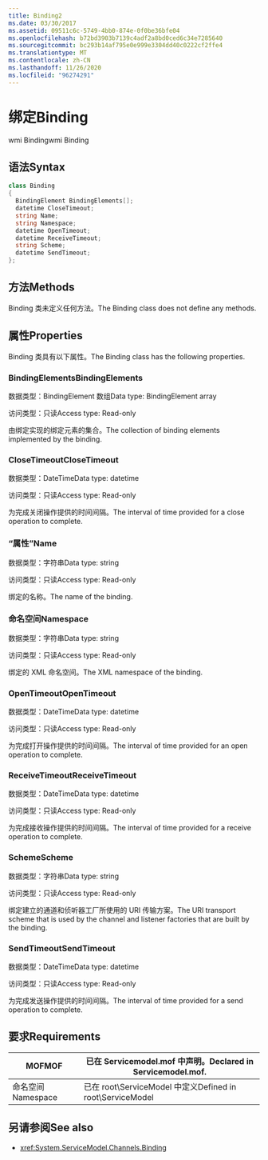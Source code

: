 ```yaml
---
title: Binding2
ms.date: 03/30/2017
ms.assetid: 09511c6c-5749-4bb0-874e-0f0be36bfe04
ms.openlocfilehash: b72bd3903b7139c4adf2a8bd0ced6c34e7285640
ms.sourcegitcommit: bc293b14af795e0e999e3304dd40c0222cf2ffe4
ms.translationtype: MT
ms.contentlocale: zh-CN
ms.lasthandoff: 11/26/2020
ms.locfileid: "96274291"
---
```

# <a name="binding"></a><span data-ttu-id="4dce8-102">绑定</span><span class="sxs-lookup"><span data-stu-id="4dce8-102">Binding</span></span>

<span data-ttu-id="4dce8-103">wmi Binding</span><span class="sxs-lookup"><span data-stu-id="4dce8-103">wmi Binding</span></span>  
  
## <a name="syntax"></a><span data-ttu-id="4dce8-104">语法</span><span class="sxs-lookup"><span data-stu-id="4dce8-104">Syntax</span></span>  
  
```csharp
class Binding  
{  
  BindingElement BindingElements[];  
  datetime CloseTimeout;  
  string Name;  
  string Namespace;  
  datetime OpenTimeout;  
  datetime ReceiveTimeout;  
  string Scheme;  
  datetime SendTimeout;  
};  
```  
  
## <a name="methods"></a><span data-ttu-id="4dce8-105">方法</span><span class="sxs-lookup"><span data-stu-id="4dce8-105">Methods</span></span>  

 <span data-ttu-id="4dce8-106">Binding 类未定义任何方法。</span><span class="sxs-lookup"><span data-stu-id="4dce8-106">The Binding class does not define any methods.</span></span>  
  
## <a name="properties"></a><span data-ttu-id="4dce8-107">属性</span><span class="sxs-lookup"><span data-stu-id="4dce8-107">Properties</span></span>  

 <span data-ttu-id="4dce8-108">Binding 类具有以下属性。</span><span class="sxs-lookup"><span data-stu-id="4dce8-108">The Binding class has the following properties.</span></span>  
  
### <a name="bindingelements"></a><span data-ttu-id="4dce8-109">BindingElements</span><span class="sxs-lookup"><span data-stu-id="4dce8-109">BindingElements</span></span>  

 <span data-ttu-id="4dce8-110">数据类型：BindingElement 数组</span><span class="sxs-lookup"><span data-stu-id="4dce8-110">Data type: BindingElement array</span></span>  
  
 <span data-ttu-id="4dce8-111">访问类型：只读</span><span class="sxs-lookup"><span data-stu-id="4dce8-111">Access type: Read-only</span></span>  
  
 <span data-ttu-id="4dce8-112">由绑定实现的绑定元素的集合。</span><span class="sxs-lookup"><span data-stu-id="4dce8-112">The collection of binding elements implemented by the binding.</span></span>  
  
### <a name="closetimeout"></a><span data-ttu-id="4dce8-113">CloseTimeout</span><span class="sxs-lookup"><span data-stu-id="4dce8-113">CloseTimeout</span></span>  

 <span data-ttu-id="4dce8-114">数据类型：DateTime</span><span class="sxs-lookup"><span data-stu-id="4dce8-114">Data type: datetime</span></span>  
  
 <span data-ttu-id="4dce8-115">访问类型：只读</span><span class="sxs-lookup"><span data-stu-id="4dce8-115">Access type: Read-only</span></span>  
  
 <span data-ttu-id="4dce8-116">为完成关闭操作提供的时间间隔。</span><span class="sxs-lookup"><span data-stu-id="4dce8-116">The interval of time provided for a close operation to complete.</span></span>  
  
### <a name="name"></a><span data-ttu-id="4dce8-117">“属性”</span><span class="sxs-lookup"><span data-stu-id="4dce8-117">Name</span></span>  

 <span data-ttu-id="4dce8-118">数据类型：字符串</span><span class="sxs-lookup"><span data-stu-id="4dce8-118">Data type: string</span></span>  
  
 <span data-ttu-id="4dce8-119">访问类型：只读</span><span class="sxs-lookup"><span data-stu-id="4dce8-119">Access type: Read-only</span></span>  
  
 <span data-ttu-id="4dce8-120">绑定的名称。</span><span class="sxs-lookup"><span data-stu-id="4dce8-120">The name of the binding.</span></span>  
  
### <a name="namespace"></a><span data-ttu-id="4dce8-121">命名空间</span><span class="sxs-lookup"><span data-stu-id="4dce8-121">Namespace</span></span>  

 <span data-ttu-id="4dce8-122">数据类型：字符串</span><span class="sxs-lookup"><span data-stu-id="4dce8-122">Data type: string</span></span>  
  
 <span data-ttu-id="4dce8-123">访问类型：只读</span><span class="sxs-lookup"><span data-stu-id="4dce8-123">Access type: Read-only</span></span>  
  
 <span data-ttu-id="4dce8-124">绑定的 XML 命名空间。</span><span class="sxs-lookup"><span data-stu-id="4dce8-124">The XML namespace of the binding.</span></span>  
  
### <a name="opentimeout"></a><span data-ttu-id="4dce8-125">OpenTimeout</span><span class="sxs-lookup"><span data-stu-id="4dce8-125">OpenTimeout</span></span>  

 <span data-ttu-id="4dce8-126">数据类型：DateTime</span><span class="sxs-lookup"><span data-stu-id="4dce8-126">Data type: datetime</span></span>  
  
 <span data-ttu-id="4dce8-127">访问类型：只读</span><span class="sxs-lookup"><span data-stu-id="4dce8-127">Access type: Read-only</span></span>  
  
 <span data-ttu-id="4dce8-128">为完成打开操作提供的时间间隔。</span><span class="sxs-lookup"><span data-stu-id="4dce8-128">The interval of time provided for an open operation to complete.</span></span>  
  
### <a name="receivetimeout"></a><span data-ttu-id="4dce8-129">ReceiveTimeout</span><span class="sxs-lookup"><span data-stu-id="4dce8-129">ReceiveTimeout</span></span>  

 <span data-ttu-id="4dce8-130">数据类型：DateTime</span><span class="sxs-lookup"><span data-stu-id="4dce8-130">Data type: datetime</span></span>  
  
 <span data-ttu-id="4dce8-131">访问类型：只读</span><span class="sxs-lookup"><span data-stu-id="4dce8-131">Access type: Read-only</span></span>  
  
 <span data-ttu-id="4dce8-132">为完成接收操作提供的时间间隔。</span><span class="sxs-lookup"><span data-stu-id="4dce8-132">The interval of time provided for a receive operation to complete.</span></span>  
  
### <a name="scheme"></a><span data-ttu-id="4dce8-133">Scheme</span><span class="sxs-lookup"><span data-stu-id="4dce8-133">Scheme</span></span>  

 <span data-ttu-id="4dce8-134">数据类型：字符串</span><span class="sxs-lookup"><span data-stu-id="4dce8-134">Data type: string</span></span>  
  
 <span data-ttu-id="4dce8-135">访问类型：只读</span><span class="sxs-lookup"><span data-stu-id="4dce8-135">Access type: Read-only</span></span>  
  
 <span data-ttu-id="4dce8-136">绑定建立的通道和侦听器工厂所使用的 URI 传输方案。</span><span class="sxs-lookup"><span data-stu-id="4dce8-136">The URI transport scheme that is used by the channel and listener factories that are built by the binding.</span></span>  
  
### <a name="sendtimeout"></a><span data-ttu-id="4dce8-137">SendTimeout</span><span class="sxs-lookup"><span data-stu-id="4dce8-137">SendTimeout</span></span>  

 <span data-ttu-id="4dce8-138">数据类型：DateTime</span><span class="sxs-lookup"><span data-stu-id="4dce8-138">Data type: datetime</span></span>  
  
 <span data-ttu-id="4dce8-139">访问类型：只读</span><span class="sxs-lookup"><span data-stu-id="4dce8-139">Access type: Read-only</span></span>  
  
 <span data-ttu-id="4dce8-140">为完成发送操作提供的时间间隔。</span><span class="sxs-lookup"><span data-stu-id="4dce8-140">The interval of time provided for a send operation to complete.</span></span>  
  
## <a name="requirements"></a><span data-ttu-id="4dce8-141">要求</span><span class="sxs-lookup"><span data-stu-id="4dce8-141">Requirements</span></span>  
  
|<span data-ttu-id="4dce8-142">MOF</span><span class="sxs-lookup"><span data-stu-id="4dce8-142">MOF</span></span>|<span data-ttu-id="4dce8-143">已在 Servicemodel.mof 中声明。</span><span class="sxs-lookup"><span data-stu-id="4dce8-143">Declared in Servicemodel.mof.</span></span>|  
|---------|-----------------------------------|  
|<span data-ttu-id="4dce8-144">命名空间</span><span class="sxs-lookup"><span data-stu-id="4dce8-144">Namespace</span></span>|<span data-ttu-id="4dce8-145">已在 root\ServiceModel 中定义</span><span class="sxs-lookup"><span data-stu-id="4dce8-145">Defined in root\ServiceModel</span></span>|  
  
## <a name="see-also"></a><span data-ttu-id="4dce8-146">另请参阅</span><span class="sxs-lookup"><span data-stu-id="4dce8-146">See also</span></span>

- <xref:System.ServiceModel.Channels.Binding>
